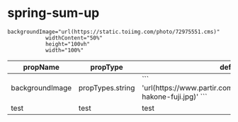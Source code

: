 # spring-sum-up

<SpringSumUP
				backgroundImage="url(https://static.toiimg.com/photo/72975551.cms)"
				widthContent="50%"
				height="100vh"
				width="100%"
			/>

    backgroundImage="url(https://static.toiimg.com/photo/72975551.cms)"
    			widthContent="50%"
    			height="100vh"
    			width="100%"

<table>
    <thead>
        <tr>
            <th>propName</th>
            <th>propType</th>
            <th>defaultValue</th>
            <th>isRequired</th>
            <th>Example</th>
        </tr>
    </thead>
    <tbody>
        <tr>
            <td>backgroundImage</td>
            <td>propTypes.string</td>
            <td>
```
            'url(https://www.partir.com/images/incontournables/japon-hakone-fuji.jpg)'
```
            </td>
            <td>Yes</td>
            <td>
```
                < SpringSumUP backgroundImage=
                "url(https://static.toiimg.com/photo/72975551.cms)"/ >
```
            </td>
        </tr>
        <tr>
            <td>test</td>
            <td>test</td>
            <td>test</td>
            <td>test</td>
        </tr>
    </tbody>
</table>
